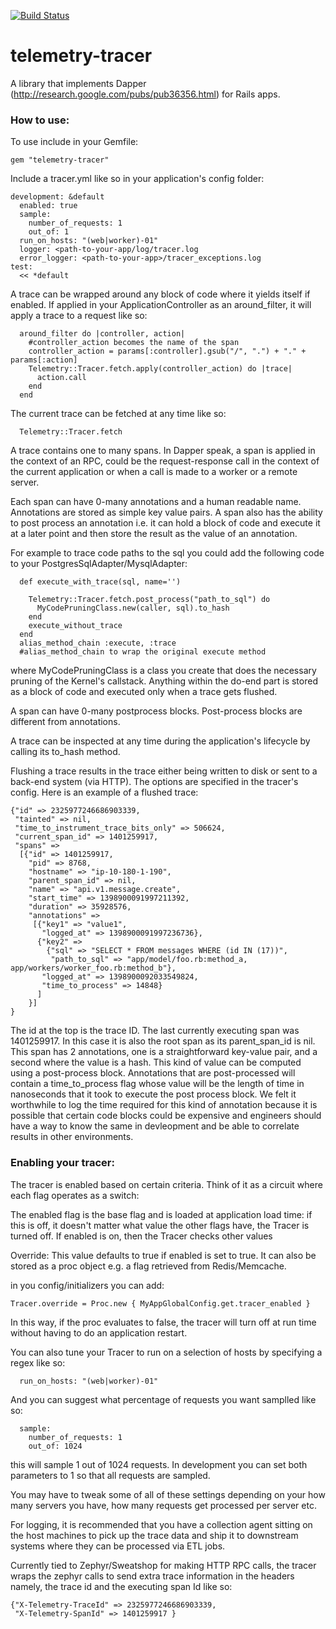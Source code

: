[![Build Status](https://travis-ci.org/yammer/telemetry-tracer.png?branch=master)](https://travis-ci.org/yammer/telemetry-tracer)

telemetry-tracer
================

A library that implements Dapper (http://research.google.com/pubs/pub36356.html) for Rails apps.

### How to use:

To use include in your Gemfile:
```
gem "telemetry-tracer"
```

Include a tracer.yml like so in your application's config folder:

```
development: &default
  enabled: true
  sample:
    number_of_requests: 1
    out_of: 1
  run_on_hosts: "(web|worker)-01"
  logger: <path-to-your-app/log/tracer.log
  error_logger: <path-to-your-app>/tracer_exceptions.log
test: 
  << *default
```

A trace can be wrapped around any block of code where it yields itself
if enabled. If applied in your ApplicationController as an
around_filter, it will apply a trace to a request like so:

```
  around_filter do |controller, action|
    #controller_action becomes the name of the span
    controller_action = params[:controller].gsub("/", ".") + "." + params[:action]
    Telemetry::Tracer.fetch.apply(controller_action) do |trace|
      action.call
    end
  end
```


The current trace can be fetched at any time like so:

```
  Telemetry::Tracer.fetch
```

A trace contains one to many spans. In Dapper speak, a span is applied
in the context of an RPC, could be the request-response call in the
context of the current application or when a call is made to a worker or
a remote server.

Each span can have 0-many annotations and a human readable name.
Annotations are stored as simple key value pairs. A span also has the
ability to post process an annotation i.e. it can hold a block of code
and execute it at a later point and then store the result as the value
of an annotation. 

For example to trace code paths to the sql you could add the following
code to your PostgresSqlAdapter/MysqlAdapter:

```
  def execute_with_trace(sql, name='')

    Telemetry::Tracer.fetch.post_process("path_to_sql") do
      MyCodePruningClass.new(caller, sql).to_hash
    end
    execute_without_trace
  end
  alias_method_chain :execute, :trace
  #alias_method_chain to wrap the original execute method

```

where MyCodePruningClass is a class you create that does the necessary
pruning of the Kernel's callstack. Anything within the do-end part is
stored as a block of code and executed only when a trace gets flushed.

A span can have 0-many postprocess blocks. Post-process blocks are
different from annotations.

A trace can be inspected at any time during the application's lifecycle
by calling its to_hash method. 

Flushing a trace results in the trace either being written to disk or
sent to a back-end system (via HTTP). The options are specified in the
tracer's config. Here is an example of a flushed trace:

```
{"id" => 2325977246686903339,
 "tainted" => nil,
 "time_to_instrument_trace_bits_only" => 506624,
 "current_span_id" => 1401259917,
 "spans" => 
  [{"id" => 1401259917,
    "pid" => 8768,
    "hostname" => "ip-10-180-1-190",
    "parent_span_id" => nil,
    "name" => "api.v1.message.create",
    "start_time" => 1398900091997211392,
    "duration" => 35928576,
    "annotations" => 
     [{"key1" => "value1",
       "logged_at" => 1398900091997236736},
      {"key2" => 
        {"sql" => "SELECT * FROM messages WHERE (id IN (17))",
         "path_to_sql" => "app/model/foo.rb:method_a, app/workers/worker_foo.rb:method_b"},
       "logged_at" => 1398900092033549824,
       "time_to_process" => 14848}
      ]
    }]
}

```

The id at the top is the trace ID. The last currently executing span was 1401259917. In this case it is also the root span as 
its parent_span_id is nil. This span has 2 annotations, one is a
straightforward key-value pair, and a second where the value is a hash.
This kind of value can be computed using a post-process block.
Annotations that are post-processed will contain a time_to_process flag
whose value will be the length of time in nanoseconds that it took to
execute the post process block. We felt it worthwhile to log the time
required for this kind of annotation because it is possible that certain
code blocks could be expensive and engineers should have a way to know
the same in devleopment and be able to correlate results in other
environments.

### Enabling your tracer:

The tracer is enabled based on certain criteria. Think of it as a
circuit where each flag operates as a switch:

The enabled flag is the base flag and is loaded at application load time: if this is off, it doesn't
matter what value the other flags have, the Tracer is turned off. If enabled is on, then the Tracer checks other values

Override: This value defaults to true if enabled is set to true. It can also be
stored as a proc object e.g. a flag retrieved from Redis/Memcache.

in you config/initializers you can add:

```
Tracer.override = Proc.new { MyAppGlobalConfig.get.tracer_enabled }
```

In this way, if the proc evaluates to false, the tracer will turn off at
run time without having to do an application restart.

You can also tune your Tracer to run on a selection of hosts by
specifying a regex like so: 
```
  run_on_hosts: "(web|worker)-01"
```

And you can suggest what percentage of requests you want samplled like
so:
```
  sample:
    number_of_requests: 1
    out_of: 1024
```

this will sample 1 out of 1024 requests. In development you can set both
parameters to 1 so that all requests are sampled. 

You may have to tweak some of all of these settings depending on your
how many servers you have, how many requests get processed per server
etc.

For logging, it is recommended that you have a collection agent sitting
on the host machines to pick up the trace data and ship it to downstream
systems where they can be processed via ETL jobs.


Currently tied to Zephyr/Sweatshop for making HTTP RPC calls, the tracer wraps
the zephyr calls to send extra trace information in the headers namely,
the trace id and the executing span Id like so:
```
{"X-Telemetry-TraceId" => 2325977246686903339,
 "X-Telemetry-SpanId" => 1401259917 } 
```


